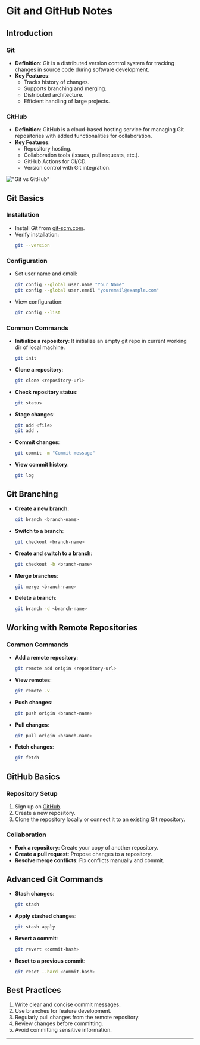 
# Git and GitHub Notes

## Introduction

### Git

- **Definition**: Git is a distributed version control system for tracking changes in source code during software development.
- **Key Features**:
  - Tracks history of changes.
  - Supports branching and merging.
  - Distributed architecture.
  - Efficient handling of large projects.

### GitHub

- **Definition**: GitHub is a cloud-based hosting service for managing Git repositories with added functionalities for collaboration.
- **Key Features**:
  - Repository hosting.
  - Collaboration tools (issues, pull requests, etc.).
  - GitHub Actions for CI/CD.
  - Version control with Git integration.

!["Git vs GitHub"]("./git_v_github.png")

## Git Basics

### Installation

- Install Git from [git-scm.com](https://git-scm.com).
- Verify installation:
  ```bash
  git --version
  ```

### Configuration

- Set user name and email:
  ```bash
  git config --global user.name "Your Name"
  git config --global user.email "youremail@example.com"
  ```
- View configuration:
  ```bash
  git config --list
  ```

### Common Commands

- **Initialize a repository**: It initialize an empty git repo in current working dir of local machine.
  ```bash
  git init
  ```
- **Clone a repository**:
  ```bash
  git clone <repository-url>
  ```
- **Check repository status**:
  ```bash
  git status
  ```
- **Stage changes**:
  ```bash
  git add <file>
  git add .
  ```
- **Commit changes**:
  ```bash
  git commit -m "Commit message"
  ```
- **View commit history**:
  ```bash
  git log
  ```

## Git Branching

- **Create a new branch**:
  ```bash
  git branch <branch-name>
  ```
- **Switch to a branch**:
  ```bash
  git checkout <branch-name>
  ```
- **Create and switch to a branch**:
  ```bash
  git checkout -b <branch-name>
  ```
- **Merge branches**:
  ```bash
  git merge <branch-name>
  ```
- **Delete a branch**:
  ```bash
  git branch -d <branch-name>
  ```

## Working with Remote Repositories

### Common Commands

- **Add a remote repository**:
  ```bash
  git remote add origin <repository-url>
  ```
- **View remotes**:
  ```bash
  git remote -v
  ```
- **Push changes**:
  ```bash
  git push origin <branch-name>
  ```
- **Pull changes**:
  ```bash
  git pull origin <branch-name>
  ```
- **Fetch changes**:
  ```bash
  git fetch
  ```

## GitHub Basics

### Repository Setup

1. Sign up on [GitHub](https://github.com).
2. Create a new repository.
3. Clone the repository locally or connect it to an existing Git repository.

### Collaboration

- **Fork a repository**: Create your copy of another repository.
- **Create a pull request**: Propose changes to a repository.
- **Resolve merge conflicts**: Fix conflicts manually and commit.

## Advanced Git Commands

- **Stash changes**:
  ```bash
  git stash
  ```
- **Apply stashed changes**:
  ```bash
  git stash apply
  ```
- **Revert a commit**:
  ```bash
  git revert <commit-hash>
  ```
- **Reset to a previous commit**:
  ```bash
  git reset --hard <commit-hash>
  ```

## Best Practices

1. Write clear and concise commit messages.
2. Use branches for feature development.
3. Regularly pull changes from the remote repository.
4. Review changes before committing.
5. Avoid committing sensitive information.

---
